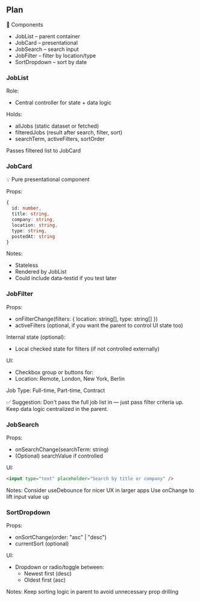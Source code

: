 ## Plan

🧱 Components

- JobList – parent container
- JobCard – presentational
- JobSearch – search input
- JobFilter – filter by location/type
- SortDropdown – sort by date

### JobList

Role:

- Central controller for state + data logic

Holds:

- allJobs (static dataset or fetched)
- filteredJobs (result after search, filter, sort)
- searchTerm, activeFilters, sortOrder

Passes filtered list to JobCard

### JobCard

💡 Pure presentational component

Props:

```ts
{
  id: number,
  title: string,
  company: string,
  location: string,
  type: string,
  postedAt: string
}
```

Notes:

- Stateless
- Rendered by JobList
- Could include data-testid if you test later

### JobFilter

Props:

- onFilterChange(filters: { location: string[], type: string[] })
- activeFilters (optional, if you want the parent to control UI state too)

Internal state (optional):

- Local checked state for filters (if not controlled externally)

UI:

- Checkbox group or buttons for:
- Location: Remote, London, New York, Berlin

Job Type: Full-time, Part-time, Contract

✅ Suggestion: Don't pass the full job list in — just pass filter criteria up. Keep data logic centralized in the parent.

### JobSearch

Props:

- onSearchChange(searchTerm: string)
- (Optional) searchValue if controlled

UI:

```html
<input type="text" placeholder="Search by title or company" />
```

Notes:
Consider useDebounce for nicer UX in larger apps
Use onChange to lift input value up

### SortDropdown

Props:

- onSortChange(order: "asc" | "desc")
- currentSort (optional)

UI:

- Dropdown or radio/toggle between:
  - Newest first (desc)
  - Oldest first (asc)

Notes:
Keep sorting logic in parent to avoid unnecessary prop drilling
